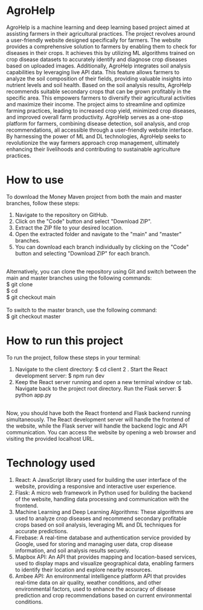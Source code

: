 # AgroHelp
AgroHelp is a machine learning and deep learning based project aimed at assisting farmers in their agricultural practices. The project revolves around a user-friendly website designed specifically for farmers. The website provides a comprehensive solution to farmers by enabling them to check for diseases in their crops. It achieves this by utilizing ML algorithms trained on crop disease datasets to accurately identify and diagnose crop diseases based on uploaded images.
Additionally, AgroHelp integrates soil analysis capabilities by leveraging live API data. This feature allows farmers to analyze the soil composition of their fields, providing valuable insights into nutrient levels and soil health. Based on the soil analysis results, AgroHelp recommends suitable secondary crops that can be grown profitably in the specific area. This empowers farmers to diversify their agricultural activities and maximize their income. The project aims to streamline and optimize farming practices, leading to increased crop yield, minimized crop diseases, and improved overall farm productivity. AgroHelp serves as a one-stop platform for farmers, combining disease detection, soil analysis, and crop recommendations, all accessible through a user-friendly website interface. By harnessing the power of ML and DL technologies, AgroHelp seeks to revolutionize the way farmers approach crop management, ultimately enhancing their livelihoods and contributing to sustainable agriculture practices.


# How to use
To download the Money Maven project from both the main and master branches, follow these steps:
1. Navigate to the repository on GitHub.
2. Click on the "Code" button and select "Download ZIP".
3. Extract the ZIP file to your desired location.
4. Open the extracted folder and navigate to the "main" and "master" branches.
5. You can download each branch individually by clicking on the "Code" button and selecting "Download ZIP" for each branch.</br></br>

Alternatively, you can clone the repository using Git and switch between the main and master branches using the following commands: </br>
$ git clone <repository URL> 
</br>
$ cd <repository name> 
</br>
$ git checkout main </br>
</br>
To switch to the master branch, use the following command: </br>
$ git checkout master

# How to run this project
To run the project, follow these steps in your terminal:

1. Navigate to the client directory: 
$ cd client
2 . Start the React development server:
$ npm run dev
3. Keep the React server running and open a new terminal window or tab.
Navigate back to the project root directory.
Run the Flask server:
$ python app.py
</br>
Now, you should have both the React frontend and Flask backend running simultaneously. The React development server will handle the frontend of the website, while the Flask server will handle the backend logic and API communication. You can access the website by opening a web browser and visiting the provided localhost URL.

# Technology used
1. React: A JavaScript library used for building the user interface of the website, providing a responsive and interactive user experience.
2. Flask: A micro web framework in Python used for building the backend of the website, handling data processing and communication with the frontend.
3. Machine Learning and Deep Learning Algorithms: These algorithms are used to analyze crop diseases and recommend secondary profitable crops based on soil analysis, leveraging ML and DL techniques for accurate predictions.
4. Firebase: A real-time database and authentication service provided by Google, used for storing and managing user data, crop disease information, and soil analysis results securely.
5. Mapbox API: An API that provides mapping and location-based services, used to display maps and visualize geographical data, enabling farmers to identify their location and explore nearby resources.
6. Ambee API: An environmental intelligence platform API that provides real-time data on air quality, weather conditions, and other environmental factors, used to enhance the accuracy of disease prediction and crop recommendations based on current environmental conditions.



